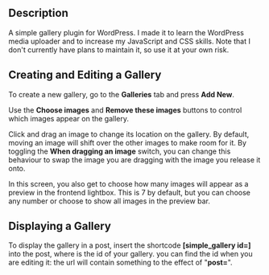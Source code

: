 ## Description
A simple gallery plugin for WordPress. I made it to learn the WordPress media uploader and to increase my JavaScript and CSS skills. Note that I don't currently have plans to maintain it, so use it at your own risk.

## Creating and Editing a Gallery
To create a new gallery, go to the **Galleries** tab and press **Add New**.

Use the **Choose images** and **Remove these images** buttons to control which images appear on the gallery.

Click and drag an image to change its location on the gallery.  By default, moving an image will shift over the other images to make room for it.  By toggling the **When dragging an image** switch, you can change this behaviour to swap the image you are dragging with the image you release it onto.

In this screen, you also get to choose how many images will appear as a preview in the frontend lightbox.  This is 7 by default, but you can choose any number or choose to show all images in the preview bar.

## Displaying a Gallery
To display the gallery in a post, insert the shortcode **\[simple_gallery id=<gallery-id>\]** into the post, where **<gallery-id>** is the id of your gallery.  you can find the id when you are editing it: the url will contain something to the effect of "**post=<gallery-id>**". 